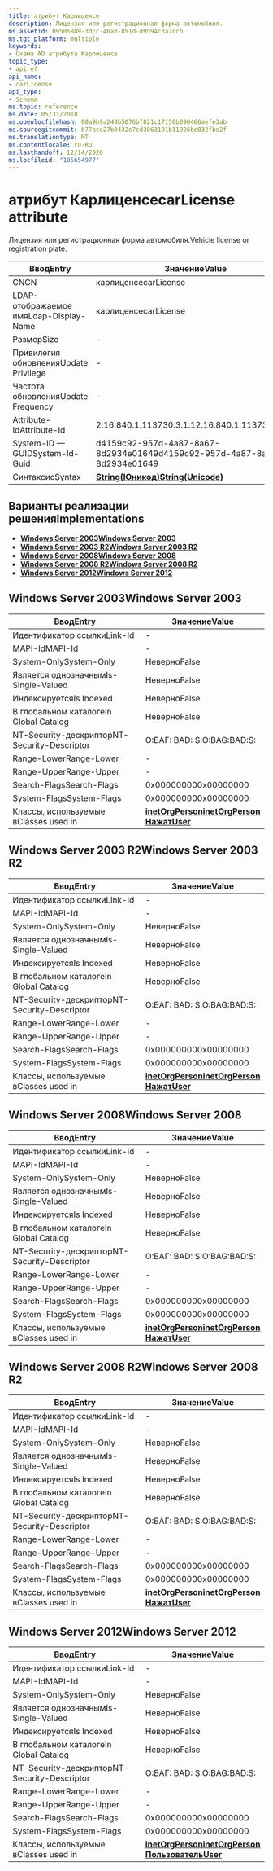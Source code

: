 ```yaml
---
title: атрибут Карлиценсе
description: Лицензия или регистрационная форма автомобиля.
ms.assetid: 09505889-3dcc-46a3-851d-d9594c3a2ccb
ms.tgt_platform: multiple
keywords:
- Схема AD атрибута Карлиценсе
topic_type:
- apiref
api_name:
- carLicense
api_type:
- Schema
ms.topic: reference
ms.date: 05/31/2018
ms.openlocfilehash: 00a9b9a249b5076bf821c17156b090466aefe3ab
ms.sourcegitcommit: b77ace27b0432e7cd3863191b11926be032fbe2f
ms.translationtype: MT
ms.contentlocale: ru-RU
ms.lasthandoff: 12/14/2020
ms.locfileid: "105654977"
---
```

# <a name="carlicense-attribute"></a><span data-ttu-id="568e3-104">атрибут Карлиценсе</span><span class="sxs-lookup"><span data-stu-id="568e3-104">carLicense attribute</span></span>

<span data-ttu-id="568e3-105">Лицензия или регистрационная форма автомобиля.</span><span class="sxs-lookup"><span data-stu-id="568e3-105">Vehicle license or registration plate.</span></span>



| <span data-ttu-id="568e3-106">Ввод</span><span class="sxs-lookup"><span data-stu-id="568e3-106">Entry</span></span> | <span data-ttu-id="568e3-107">Значение</span><span class="sxs-lookup"><span data-stu-id="568e3-107">Value</span></span> |
|-------------------|---------------------------------------------|
| <span data-ttu-id="568e3-108">CN</span><span class="sxs-lookup"><span data-stu-id="568e3-108">CN</span></span>                | <span data-ttu-id="568e3-109">карлиценсе</span><span class="sxs-lookup"><span data-stu-id="568e3-109">carLicense</span></span>                                  |
| <span data-ttu-id="568e3-110">LDAP-отображаемое имя</span><span class="sxs-lookup"><span data-stu-id="568e3-110">Ldap-Display-Name</span></span> | <span data-ttu-id="568e3-111">карлиценсе</span><span class="sxs-lookup"><span data-stu-id="568e3-111">carLicense</span></span>                                  |
| <span data-ttu-id="568e3-112">Размер</span><span class="sxs-lookup"><span data-stu-id="568e3-112">Size</span></span>              | \-                                          |
| <span data-ttu-id="568e3-113">Привилегия обновления</span><span class="sxs-lookup"><span data-stu-id="568e3-113">Update Privilege</span></span>  | \-                                          |
| <span data-ttu-id="568e3-114">Частота обновления</span><span class="sxs-lookup"><span data-stu-id="568e3-114">Update Frequency</span></span>  | \-                                          |
| <span data-ttu-id="568e3-115">Attribute-Id</span><span class="sxs-lookup"><span data-stu-id="568e3-115">Attribute-Id</span></span>      | <span data-ttu-id="568e3-116">2.16.840.1.113730.3.1.1</span><span class="sxs-lookup"><span data-stu-id="568e3-116">2.16.840.1.113730.3.1.1</span></span>                     |
| <span data-ttu-id="568e3-117">System-ID — GUID</span><span class="sxs-lookup"><span data-stu-id="568e3-117">System-Id-Guid</span></span>    | <span data-ttu-id="568e3-118">d4159c92-957d-4a87-8a67-8d2934e01649</span><span class="sxs-lookup"><span data-stu-id="568e3-118">d4159c92-957d-4a87-8a67-8d2934e01649</span></span>        |
| <span data-ttu-id="568e3-119">Синтаксис</span><span class="sxs-lookup"><span data-stu-id="568e3-119">Syntax</span></span>            | [<span data-ttu-id="568e3-120">**String(Юникод)**</span><span class="sxs-lookup"><span data-stu-id="568e3-120">**String(Unicode)**</span></span>](s-string-unicode.md) |



## <a name="implementations"></a><span data-ttu-id="568e3-121">Варианты реализации решения</span><span class="sxs-lookup"><span data-stu-id="568e3-121">Implementations</span></span>

-   [<span data-ttu-id="568e3-122">**Windows Server 2003**</span><span class="sxs-lookup"><span data-stu-id="568e3-122">**Windows Server 2003**</span></span>](#windows-server-2003)
-   [<span data-ttu-id="568e3-123">**Windows Server 2003 R2**</span><span class="sxs-lookup"><span data-stu-id="568e3-123">**Windows Server 2003 R2**</span></span>](#windows-server-2003-r2)
-   [<span data-ttu-id="568e3-124">**Windows Server 2008**</span><span class="sxs-lookup"><span data-stu-id="568e3-124">**Windows Server 2008**</span></span>](#windows-server-2008)
-   [<span data-ttu-id="568e3-125">**Windows Server 2008 R2**</span><span class="sxs-lookup"><span data-stu-id="568e3-125">**Windows Server 2008 R2**</span></span>](#windows-server-2008-r2)
-   [<span data-ttu-id="568e3-126">**Windows Server 2012**</span><span class="sxs-lookup"><span data-stu-id="568e3-126">**Windows Server 2012**</span></span>](#windows-server-2012)

## <a name="windows-server-2003"></a><span data-ttu-id="568e3-127">Windows Server 2003</span><span class="sxs-lookup"><span data-stu-id="568e3-127">Windows Server 2003</span></span>



| <span data-ttu-id="568e3-128">Ввод</span><span class="sxs-lookup"><span data-stu-id="568e3-128">Entry</span></span> | <span data-ttu-id="568e3-129">Значение</span><span class="sxs-lookup"><span data-stu-id="568e3-129">Value</span></span> |
|------------------------|---------------------------------------------------------------------------------------|
| <span data-ttu-id="568e3-130">Идентификатор ссылки</span><span class="sxs-lookup"><span data-stu-id="568e3-130">Link-Id</span></span>                | \-                                                                                    |
| <span data-ttu-id="568e3-131">MAPI-Id</span><span class="sxs-lookup"><span data-stu-id="568e3-131">MAPI-Id</span></span>                | \-                                                                                    |
| <span data-ttu-id="568e3-132">System-Only</span><span class="sxs-lookup"><span data-stu-id="568e3-132">System-Only</span></span>            | <span data-ttu-id="568e3-133">Неверно</span><span class="sxs-lookup"><span data-stu-id="568e3-133">False</span></span>                                                                                 |
| <span data-ttu-id="568e3-134">Является однозначным</span><span class="sxs-lookup"><span data-stu-id="568e3-134">Is-Single-Valued</span></span>       | <span data-ttu-id="568e3-135">Неверно</span><span class="sxs-lookup"><span data-stu-id="568e3-135">False</span></span>                                                                                 |
| <span data-ttu-id="568e3-136">Индексируется</span><span class="sxs-lookup"><span data-stu-id="568e3-136">Is Indexed</span></span>             | <span data-ttu-id="568e3-137">Неверно</span><span class="sxs-lookup"><span data-stu-id="568e3-137">False</span></span>                                                                                 |
| <span data-ttu-id="568e3-138">В глобальном каталоге</span><span class="sxs-lookup"><span data-stu-id="568e3-138">In Global Catalog</span></span>      | <span data-ttu-id="568e3-139">Неверно</span><span class="sxs-lookup"><span data-stu-id="568e3-139">False</span></span>                                                                                 |
| <span data-ttu-id="568e3-140">NT-Security-дескриптор</span><span class="sxs-lookup"><span data-stu-id="568e3-140">NT-Security-Descriptor</span></span> | <span data-ttu-id="568e3-141">О:БАГ: BAD: S:</span><span class="sxs-lookup"><span data-stu-id="568e3-141">O:BAG:BAD:S:</span></span>                                                                          |
| <span data-ttu-id="568e3-142">Range-Lower</span><span class="sxs-lookup"><span data-stu-id="568e3-142">Range-Lower</span></span>            | \-                                                                                    |
| <span data-ttu-id="568e3-143">Range-Upper</span><span class="sxs-lookup"><span data-stu-id="568e3-143">Range-Upper</span></span>            | \-                                                                                    |
| <span data-ttu-id="568e3-144">Search-Flags</span><span class="sxs-lookup"><span data-stu-id="568e3-144">Search-Flags</span></span>           | <span data-ttu-id="568e3-145">0x00000000</span><span class="sxs-lookup"><span data-stu-id="568e3-145">0x00000000</span></span>                                                                            |
| <span data-ttu-id="568e3-146">System-Flags</span><span class="sxs-lookup"><span data-stu-id="568e3-146">System-Flags</span></span>           | <span data-ttu-id="568e3-147">0x00000000</span><span class="sxs-lookup"><span data-stu-id="568e3-147">0x00000000</span></span>                                                                            |
| <span data-ttu-id="568e3-148">Классы, используемые в</span><span class="sxs-lookup"><span data-stu-id="568e3-148">Classes used in</span></span>        | [<span data-ttu-id="568e3-149">**inetOrgPerson**</span><span class="sxs-lookup"><span data-stu-id="568e3-149">**inetOrgPerson**</span></span>](c-inetorgperson.md)<br/> [<span data-ttu-id="568e3-150">**Нажат**</span><span class="sxs-lookup"><span data-stu-id="568e3-150">**User**</span></span>](c-user.md)<br/> |



## <a name="windows-server-2003-r2"></a><span data-ttu-id="568e3-151">Windows Server 2003 R2</span><span class="sxs-lookup"><span data-stu-id="568e3-151">Windows Server 2003 R2</span></span>



| <span data-ttu-id="568e3-152">Ввод</span><span class="sxs-lookup"><span data-stu-id="568e3-152">Entry</span></span> | <span data-ttu-id="568e3-153">Значение</span><span class="sxs-lookup"><span data-stu-id="568e3-153">Value</span></span> |
|------------------------|---------------------------------------------------------------------------------------|
| <span data-ttu-id="568e3-154">Идентификатор ссылки</span><span class="sxs-lookup"><span data-stu-id="568e3-154">Link-Id</span></span>                | \-                                                                                    |
| <span data-ttu-id="568e3-155">MAPI-Id</span><span class="sxs-lookup"><span data-stu-id="568e3-155">MAPI-Id</span></span>                | \-                                                                                    |
| <span data-ttu-id="568e3-156">System-Only</span><span class="sxs-lookup"><span data-stu-id="568e3-156">System-Only</span></span>            | <span data-ttu-id="568e3-157">Неверно</span><span class="sxs-lookup"><span data-stu-id="568e3-157">False</span></span>                                                                                 |
| <span data-ttu-id="568e3-158">Является однозначным</span><span class="sxs-lookup"><span data-stu-id="568e3-158">Is-Single-Valued</span></span>       | <span data-ttu-id="568e3-159">Неверно</span><span class="sxs-lookup"><span data-stu-id="568e3-159">False</span></span>                                                                                 |
| <span data-ttu-id="568e3-160">Индексируется</span><span class="sxs-lookup"><span data-stu-id="568e3-160">Is Indexed</span></span>             | <span data-ttu-id="568e3-161">Неверно</span><span class="sxs-lookup"><span data-stu-id="568e3-161">False</span></span>                                                                                 |
| <span data-ttu-id="568e3-162">В глобальном каталоге</span><span class="sxs-lookup"><span data-stu-id="568e3-162">In Global Catalog</span></span>      | <span data-ttu-id="568e3-163">Неверно</span><span class="sxs-lookup"><span data-stu-id="568e3-163">False</span></span>                                                                                 |
| <span data-ttu-id="568e3-164">NT-Security-дескриптор</span><span class="sxs-lookup"><span data-stu-id="568e3-164">NT-Security-Descriptor</span></span> | <span data-ttu-id="568e3-165">О:БАГ: BAD: S:</span><span class="sxs-lookup"><span data-stu-id="568e3-165">O:BAG:BAD:S:</span></span>                                                                          |
| <span data-ttu-id="568e3-166">Range-Lower</span><span class="sxs-lookup"><span data-stu-id="568e3-166">Range-Lower</span></span>            | \-                                                                                    |
| <span data-ttu-id="568e3-167">Range-Upper</span><span class="sxs-lookup"><span data-stu-id="568e3-167">Range-Upper</span></span>            | \-                                                                                    |
| <span data-ttu-id="568e3-168">Search-Flags</span><span class="sxs-lookup"><span data-stu-id="568e3-168">Search-Flags</span></span>           | <span data-ttu-id="568e3-169">0x00000000</span><span class="sxs-lookup"><span data-stu-id="568e3-169">0x00000000</span></span>                                                                            |
| <span data-ttu-id="568e3-170">System-Flags</span><span class="sxs-lookup"><span data-stu-id="568e3-170">System-Flags</span></span>           | <span data-ttu-id="568e3-171">0x00000000</span><span class="sxs-lookup"><span data-stu-id="568e3-171">0x00000000</span></span>                                                                            |
| <span data-ttu-id="568e3-172">Классы, используемые в</span><span class="sxs-lookup"><span data-stu-id="568e3-172">Classes used in</span></span>        | [<span data-ttu-id="568e3-173">**inetOrgPerson**</span><span class="sxs-lookup"><span data-stu-id="568e3-173">**inetOrgPerson**</span></span>](c-inetorgperson.md)<br/> [<span data-ttu-id="568e3-174">**Нажат**</span><span class="sxs-lookup"><span data-stu-id="568e3-174">**User**</span></span>](c-user.md)<br/> |



## <a name="windows-server-2008"></a><span data-ttu-id="568e3-175">Windows Server 2008</span><span class="sxs-lookup"><span data-stu-id="568e3-175">Windows Server 2008</span></span>



| <span data-ttu-id="568e3-176">Ввод</span><span class="sxs-lookup"><span data-stu-id="568e3-176">Entry</span></span> | <span data-ttu-id="568e3-177">Значение</span><span class="sxs-lookup"><span data-stu-id="568e3-177">Value</span></span> |
|------------------------|---------------------------------------------------------------------------------------|
| <span data-ttu-id="568e3-178">Идентификатор ссылки</span><span class="sxs-lookup"><span data-stu-id="568e3-178">Link-Id</span></span>                | \-                                                                                    |
| <span data-ttu-id="568e3-179">MAPI-Id</span><span class="sxs-lookup"><span data-stu-id="568e3-179">MAPI-Id</span></span>                | \-                                                                                    |
| <span data-ttu-id="568e3-180">System-Only</span><span class="sxs-lookup"><span data-stu-id="568e3-180">System-Only</span></span>            | <span data-ttu-id="568e3-181">Неверно</span><span class="sxs-lookup"><span data-stu-id="568e3-181">False</span></span>                                                                                 |
| <span data-ttu-id="568e3-182">Является однозначным</span><span class="sxs-lookup"><span data-stu-id="568e3-182">Is-Single-Valued</span></span>       | <span data-ttu-id="568e3-183">Неверно</span><span class="sxs-lookup"><span data-stu-id="568e3-183">False</span></span>                                                                                 |
| <span data-ttu-id="568e3-184">Индексируется</span><span class="sxs-lookup"><span data-stu-id="568e3-184">Is Indexed</span></span>             | <span data-ttu-id="568e3-185">Неверно</span><span class="sxs-lookup"><span data-stu-id="568e3-185">False</span></span>                                                                                 |
| <span data-ttu-id="568e3-186">В глобальном каталоге</span><span class="sxs-lookup"><span data-stu-id="568e3-186">In Global Catalog</span></span>      | <span data-ttu-id="568e3-187">Неверно</span><span class="sxs-lookup"><span data-stu-id="568e3-187">False</span></span>                                                                                 |
| <span data-ttu-id="568e3-188">NT-Security-дескриптор</span><span class="sxs-lookup"><span data-stu-id="568e3-188">NT-Security-Descriptor</span></span> | <span data-ttu-id="568e3-189">О:БАГ: BAD: S:</span><span class="sxs-lookup"><span data-stu-id="568e3-189">O:BAG:BAD:S:</span></span>                                                                          |
| <span data-ttu-id="568e3-190">Range-Lower</span><span class="sxs-lookup"><span data-stu-id="568e3-190">Range-Lower</span></span>            | \-                                                                                    |
| <span data-ttu-id="568e3-191">Range-Upper</span><span class="sxs-lookup"><span data-stu-id="568e3-191">Range-Upper</span></span>            | \-                                                                                    |
| <span data-ttu-id="568e3-192">Search-Flags</span><span class="sxs-lookup"><span data-stu-id="568e3-192">Search-Flags</span></span>           | <span data-ttu-id="568e3-193">0x00000000</span><span class="sxs-lookup"><span data-stu-id="568e3-193">0x00000000</span></span>                                                                            |
| <span data-ttu-id="568e3-194">System-Flags</span><span class="sxs-lookup"><span data-stu-id="568e3-194">System-Flags</span></span>           | <span data-ttu-id="568e3-195">0x00000000</span><span class="sxs-lookup"><span data-stu-id="568e3-195">0x00000000</span></span>                                                                            |
| <span data-ttu-id="568e3-196">Классы, используемые в</span><span class="sxs-lookup"><span data-stu-id="568e3-196">Classes used in</span></span>        | [<span data-ttu-id="568e3-197">**inetOrgPerson**</span><span class="sxs-lookup"><span data-stu-id="568e3-197">**inetOrgPerson**</span></span>](c-inetorgperson.md)<br/> [<span data-ttu-id="568e3-198">**Нажат**</span><span class="sxs-lookup"><span data-stu-id="568e3-198">**User**</span></span>](c-user.md)<br/> |



## <a name="windows-server-2008-r2"></a><span data-ttu-id="568e3-199">Windows Server 2008 R2</span><span class="sxs-lookup"><span data-stu-id="568e3-199">Windows Server 2008 R2</span></span>



| <span data-ttu-id="568e3-200">Ввод</span><span class="sxs-lookup"><span data-stu-id="568e3-200">Entry</span></span> | <span data-ttu-id="568e3-201">Значение</span><span class="sxs-lookup"><span data-stu-id="568e3-201">Value</span></span> |
|------------------------|---------------------------------------------------------------------------------------|
| <span data-ttu-id="568e3-202">Идентификатор ссылки</span><span class="sxs-lookup"><span data-stu-id="568e3-202">Link-Id</span></span>                | \-                                                                                    |
| <span data-ttu-id="568e3-203">MAPI-Id</span><span class="sxs-lookup"><span data-stu-id="568e3-203">MAPI-Id</span></span>                | \-                                                                                    |
| <span data-ttu-id="568e3-204">System-Only</span><span class="sxs-lookup"><span data-stu-id="568e3-204">System-Only</span></span>            | <span data-ttu-id="568e3-205">Неверно</span><span class="sxs-lookup"><span data-stu-id="568e3-205">False</span></span>                                                                                 |
| <span data-ttu-id="568e3-206">Является однозначным</span><span class="sxs-lookup"><span data-stu-id="568e3-206">Is-Single-Valued</span></span>       | <span data-ttu-id="568e3-207">Неверно</span><span class="sxs-lookup"><span data-stu-id="568e3-207">False</span></span>                                                                                 |
| <span data-ttu-id="568e3-208">Индексируется</span><span class="sxs-lookup"><span data-stu-id="568e3-208">Is Indexed</span></span>             | <span data-ttu-id="568e3-209">Неверно</span><span class="sxs-lookup"><span data-stu-id="568e3-209">False</span></span>                                                                                 |
| <span data-ttu-id="568e3-210">В глобальном каталоге</span><span class="sxs-lookup"><span data-stu-id="568e3-210">In Global Catalog</span></span>      | <span data-ttu-id="568e3-211">Неверно</span><span class="sxs-lookup"><span data-stu-id="568e3-211">False</span></span>                                                                                 |
| <span data-ttu-id="568e3-212">NT-Security-дескриптор</span><span class="sxs-lookup"><span data-stu-id="568e3-212">NT-Security-Descriptor</span></span> | <span data-ttu-id="568e3-213">О:БАГ: BAD: S:</span><span class="sxs-lookup"><span data-stu-id="568e3-213">O:BAG:BAD:S:</span></span>                                                                          |
| <span data-ttu-id="568e3-214">Range-Lower</span><span class="sxs-lookup"><span data-stu-id="568e3-214">Range-Lower</span></span>            | \-                                                                                    |
| <span data-ttu-id="568e3-215">Range-Upper</span><span class="sxs-lookup"><span data-stu-id="568e3-215">Range-Upper</span></span>            | \-                                                                                    |
| <span data-ttu-id="568e3-216">Search-Flags</span><span class="sxs-lookup"><span data-stu-id="568e3-216">Search-Flags</span></span>           | <span data-ttu-id="568e3-217">0x00000000</span><span class="sxs-lookup"><span data-stu-id="568e3-217">0x00000000</span></span>                                                                            |
| <span data-ttu-id="568e3-218">System-Flags</span><span class="sxs-lookup"><span data-stu-id="568e3-218">System-Flags</span></span>           | <span data-ttu-id="568e3-219">0x00000000</span><span class="sxs-lookup"><span data-stu-id="568e3-219">0x00000000</span></span>                                                                            |
| <span data-ttu-id="568e3-220">Классы, используемые в</span><span class="sxs-lookup"><span data-stu-id="568e3-220">Classes used in</span></span>        | [<span data-ttu-id="568e3-221">**inetOrgPerson**</span><span class="sxs-lookup"><span data-stu-id="568e3-221">**inetOrgPerson**</span></span>](c-inetorgperson.md)<br/> [<span data-ttu-id="568e3-222">**Нажат**</span><span class="sxs-lookup"><span data-stu-id="568e3-222">**User**</span></span>](c-user.md)<br/> |



## <a name="windows-server-2012"></a><span data-ttu-id="568e3-223">Windows Server 2012</span><span class="sxs-lookup"><span data-stu-id="568e3-223">Windows Server 2012</span></span>



| <span data-ttu-id="568e3-224">Ввод</span><span class="sxs-lookup"><span data-stu-id="568e3-224">Entry</span></span> | <span data-ttu-id="568e3-225">Значение</span><span class="sxs-lookup"><span data-stu-id="568e3-225">Value</span></span> |
|------------------------|---------------------------------------------------------------------------------------|
| <span data-ttu-id="568e3-226">Идентификатор ссылки</span><span class="sxs-lookup"><span data-stu-id="568e3-226">Link-Id</span></span>                | \-                                                                                    |
| <span data-ttu-id="568e3-227">MAPI-Id</span><span class="sxs-lookup"><span data-stu-id="568e3-227">MAPI-Id</span></span>                | \-                                                                                    |
| <span data-ttu-id="568e3-228">System-Only</span><span class="sxs-lookup"><span data-stu-id="568e3-228">System-Only</span></span>            | <span data-ttu-id="568e3-229">Неверно</span><span class="sxs-lookup"><span data-stu-id="568e3-229">False</span></span>                                                                                 |
| <span data-ttu-id="568e3-230">Является однозначным</span><span class="sxs-lookup"><span data-stu-id="568e3-230">Is-Single-Valued</span></span>       | <span data-ttu-id="568e3-231">Неверно</span><span class="sxs-lookup"><span data-stu-id="568e3-231">False</span></span>                                                                                 |
| <span data-ttu-id="568e3-232">Индексируется</span><span class="sxs-lookup"><span data-stu-id="568e3-232">Is Indexed</span></span>             | <span data-ttu-id="568e3-233">Неверно</span><span class="sxs-lookup"><span data-stu-id="568e3-233">False</span></span>                                                                                 |
| <span data-ttu-id="568e3-234">В глобальном каталоге</span><span class="sxs-lookup"><span data-stu-id="568e3-234">In Global Catalog</span></span>      | <span data-ttu-id="568e3-235">Неверно</span><span class="sxs-lookup"><span data-stu-id="568e3-235">False</span></span>                                                                                 |
| <span data-ttu-id="568e3-236">NT-Security-дескриптор</span><span class="sxs-lookup"><span data-stu-id="568e3-236">NT-Security-Descriptor</span></span> | <span data-ttu-id="568e3-237">О:БАГ: BAD: S:</span><span class="sxs-lookup"><span data-stu-id="568e3-237">O:BAG:BAD:S:</span></span>                                                                          |
| <span data-ttu-id="568e3-238">Range-Lower</span><span class="sxs-lookup"><span data-stu-id="568e3-238">Range-Lower</span></span>            | \-                                                                                    |
| <span data-ttu-id="568e3-239">Range-Upper</span><span class="sxs-lookup"><span data-stu-id="568e3-239">Range-Upper</span></span>            | \-                                                                                    |
| <span data-ttu-id="568e3-240">Search-Flags</span><span class="sxs-lookup"><span data-stu-id="568e3-240">Search-Flags</span></span>           | <span data-ttu-id="568e3-241">0x00000000</span><span class="sxs-lookup"><span data-stu-id="568e3-241">0x00000000</span></span>                                                                            |
| <span data-ttu-id="568e3-242">System-Flags</span><span class="sxs-lookup"><span data-stu-id="568e3-242">System-Flags</span></span>           | <span data-ttu-id="568e3-243">0x00000000</span><span class="sxs-lookup"><span data-stu-id="568e3-243">0x00000000</span></span>                                                                            |
| <span data-ttu-id="568e3-244">Классы, используемые в</span><span class="sxs-lookup"><span data-stu-id="568e3-244">Classes used in</span></span>        | [<span data-ttu-id="568e3-245">**inetOrgPerson**</span><span class="sxs-lookup"><span data-stu-id="568e3-245">**inetOrgPerson**</span></span>](c-inetorgperson.md)<br/> [<span data-ttu-id="568e3-246">**Пользователь**</span><span class="sxs-lookup"><span data-stu-id="568e3-246">**User**</span></span>](c-user.md)<br/> |



 

 





